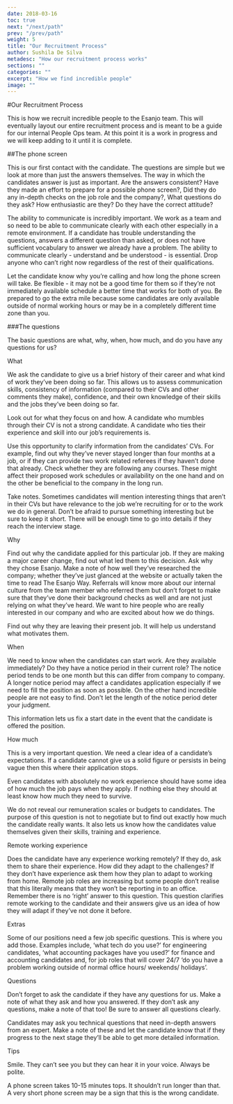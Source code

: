```yaml
---
date: 2018-03-16
toc: true
next: "/next/path"
prev: "/prev/path"
weight: 5
title: "Our Recruitment Process"
author: Sushila De Silva
metadesc: "How our recruitment process works"
sections: ""
categories: ""
excerpt: "How we find incredible people"
image: ""
---
```


#Our Recruitment Process

This is how we recruit incredible people to the Esanjo team. This will eventually layout our entire recruitment process and is meant to be a guide for our internal People Ops team. At this point it is a work in progress and we will keep adding to it until it is complete.

##The phone screen 

This is our first contact with the candidate. The questions are simple but we look at more than just the answers themselves. The way in which the candidates answer is just as important. Are the answers consistent? Have they made an effort to prepare for a possible phone screen?, Did they do any in-depth checks on the job role and the company?, What questions do they ask? How enthusiastic are they? Do they have the correct attitude?

The ability to communicate is incredibly important. We work as a team and so need to be able to communicate clearly with each other especially in a remote environment. If a candidate has trouble understanding the questions, answers a different question than asked, or does not have sufficient vocabulary to answer we already have a problem. The ability to communicate clearly - understand and be understood - is essential. Drop anyone who can’t right now regardless of the rest of their qualifications.


Let the candidate know why you’re calling and how long the phone screen will take. Be flexible - it may not be a good time for them so if they’re not immediately available schedule a better time that works for both of you. Be prepared to go the extra mile because some candidates are only available outside of normal working hours or may be in a completely different time zone than you. 


###The questions

The basic questions are what, why, when, how much, and do you have any questions for us? 

What

We ask the candidate to give us a brief history of their career and what kind of work they’ve been doing so far. This allows us to assess communication skills, consistency of information (compared to their CVs and other comments they make), confidence, and their own knowledge of their skills and the jobs they’ve been doing so far. 

Look out for what they focus on and how. A candidate who mumbles through their CV is not a strong candidate. A candidate who ties their experience and skill into our job’s requirements is. 

Use this opportunity to clarify information from the candidates’ CVs. For example, find out why they’ve never stayed longer than four months at a job, or if they can provide two work related referees if they haven’t done that already. Check whether they are following any courses. These might affect their proposed work schedules or availability on the one hand and on the other be beneficial to the company in the long run.

Take notes. Sometimes candidates will mention interesting things that aren’t in their CVs but have relevance to the job we’re recruiting for or to the work we do in general. Don’t be afraid to pursue something interesting but be sure to keep it short. There will be enough time to go into details if they reach the interview stage.

Why

Find out why the candidate applied for this particular job. If they are making a major career change, find out what led them to this decision. Ask why they chose Esanjo. Make a note of how well they’ve researched the company; whether they’ve just glanced at the website or actually taken the time to read The Esanjo Way. Referrals will know more about our internal culture from the team member who referred them but don’t forget to make sure that they’ve done their background checks as well and are not just relying on what they’ve heard. We want to hire people who are really interested in our company and who are excited about how we do things. 

Find out why they are leaving their present job. It will help us understand what motivates them.

When

We need to know when the candidates can start work. Are they available immediately? Do they have a notice period in their current role? The notice period tends to be one month but this can differ from company to company. A longer notice period may affect a candidates application especially if we need to fill the position as soon as possible. On the other hand incredible people are not easy to find. Don't let the length of the notice period deter your judgment.

This information lets us fix a start date in the event that the candidate is offered the position.

How much

This is a very important question. We need a clear idea of a candidate’s expectations. If a candidate cannot give us a solid figure or persists in being vague then this where their application stops.

Even candidates with absolutely no work experience should have some idea of how much the job pays when they apply. If nothing else they should at least know how much they need to survive.

We do not reveal our remuneration scales or budgets to candidates. The purpose of this question is not to negotiate but to find out exactly how much the candidate really wants. It also lets us know how the candidates value themselves given their skills, training and experience. 

Remote working experience

Does the candidate have any experience working remotely? If they do, ask them to share their experience. How did they adapt to the challenges? If they don’t have experience ask them how they plan to adapt to working from home. Remote job roles are increasing but some people don’t realise that this literally means that they won’t be reporting in to an office. Remember there is no ‘right’ answer to this question. This question clarifies remote working to the candidate and their answers give us an idea of how they will adapt if they’ve not done it before.

Extras

Some of our positions need a few job specific questions. This is where you add those. Examples include, ‘what tech do you use?’ for engineering candidates, ‘what accounting packages have you used?’ for finance and accounting candidates and, for job roles that will cover 24/7 ‘do you have a problem working outside of normal office hours/ weekends/ holidays’. 

Questions

Don’t forget to ask the candidate if they have any questions for us. Make a note of what they ask and how you answered. If they don’t ask any questions, make a note of that too! Be sure to answer all questions clearly. 

Candidates may ask you technical questions that need in-depth answers from an expert. Make a note of these and let the candidate know that if they progress to the next stage they’ll be able to get more detailed information.

Tips

Smile. They can’t see you but they can hear it in your voice. Always be polite. 

A phone screen takes 10-15 minutes tops. It shouldn’t run longer than that. A very short phone screen may be a sign that this is the wrong candidate.
